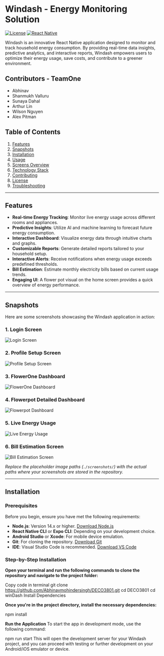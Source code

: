 # Windash - Energy Monitoring Solution

[![License](https://img.shields.io/badge/license-MIT-blue.svg)](LICENSE)
[![React Native](https://img.shields.io/badge/React%20Native-0.64.0-blue.svg)](https://reactnative.dev/)

Windash is an innovative React Native application designed to monitor and track household energy consumption. By providing real-time data insights, predictive analytics, and interactive reports, Windash empowers users to optimize their energy usage, save costs, and contribute to a greener environment.

## Contributors - TeamOne
 - Abhinav
 - Shanmukh Valluru
 - Sunaya Dahal
 - Arthur Lin
 - Wilson Nguyen
 - Alex Pitman

## Table of Contents

1. [Features](#features)
2. [Snapshots](#snapshots)
3. [Installation](#installation)
4. [Usage](#usage)
5. [Screens Overview](#screens-overview)
6. [Technology Stack](#technology-stack)
7. [Contributing](#contributing)
8. [License](#license)
9. [Troubleshooting](#troubleshooting)

---

## Features

- **Real-time Energy Tracking**: Monitor live energy usage across different rooms and appliances.
- **Predictive Insights**: Utilize AI and machine learning to forecast future energy consumption.
- **Interactive Dashboard**: Visualize energy data through intuitive charts and graphs.
- **Customizable Reports**: Generate detailed reports tailored to your household setup.
- **Interactive Alerts**: Receive notifications when energy usage exceeds predefined thresholds.
- **Bill Estimation**: Estimate monthly electricity bills based on current usage trends.
- **Engaging UI**: A flower pot visual on the home screen provides a quick overview of energy performance.

---

## Snapshots

Here are some screenshots showcasing the Windash application in action:

### 1. **Login Screen**
![Login Screen](./screenshots/LoginScreen.png)

### 2. **Profile Setup Screen**
![Profile Setup Screen](./screenshots/ProfileScreen.png)

### 3. **FlowerOne Dashboard**
![FlowerOne Dashboard](./screenshots/FlowerOne.png)

### 4. **Flowerpot Detailed Dashboard**
![Flowerpot Dashboard](./screenshots/Flowerpot.png)

### 5. **Live Energy Usage**
![Live Energy Usage](./screenshots/LiveUsage.png)

### 6. **Bill Estimation Screen**
![Bill Estimation Screen](./screenshots/BillEstimation.png)

*Replace the placeholder image paths (`./screenshots/`) with the actual paths where your screenshots are stored in the repository.*

---

## Installation

### Prerequisites

Before you begin, ensure you have met the following requirements:

- **Node.js**: Version 14.x or higher. [Download Node.js](https://nodejs.org/)
- **React Native CLI** or **Expo CLI**: Depending on your development choice.
- **Android Studio** or **Xcode**: For mobile device emulation.
- **Git**: For cloning the repository. [Download Git](https://git-scm.com/)
- **IDE**: Visual Studio Code is recommended. [Download VS Code](https://code.visualstudio.com/)

### Step-by-Step Installation

**Open your terminal and run the following commands to clone the repository and navigate to the project folder:**


Copy code in terminal 
git clone https://github.com/Abhinavmohindersingh/DECO3801.git
cd DECO3801
cd winDash
Install Dependencies

**Once you're in the project directory, install the necessary dependencies:**


npm install

**Run the Application**
To start the app in development mode, use the following command:

npm run start
This will open the development server for your Windash project, and you can proceed with testing or further development on your Android/iOS emulator or device.
